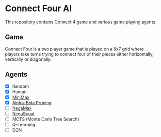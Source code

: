 # Connect Four AI

This repository contains Connect 4 game and various game playing agents. 

## Game

Connect Four is a two player game that is played on a 6x7 grid where players
take turns trying to connect four of their pieces either horizontally,
vertically or diagonally.

## Agents

- [x] Random
- [x] Human
- [x] [MiniMax](agents/minimax.md)
- [x] [Alpha-Beta Pruning](agents/alphabeta.md)
- [ ] [NegaMax](agents/negamax.md)
- [ ] [NegaScout](agents/negascout.md)
- [ ] MCTS (Monte Carlo Tree Search)
- [ ] Q-Learning
- [ ] DQN
